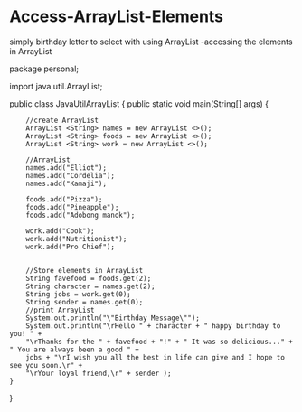 # Access-ArrayList-Elements
simply birthday letter to select with using ArrayList -accessing the elements in ArrayList

package personal;

import java.util.ArrayList;

public class JavaUtilArrayList {
	public static void main(String[] args) {
		
		//create ArrayList
		ArrayList <String> names = new ArrayList <>();
		ArrayList <String> foods = new ArrayList <>();
		ArrayList <String> work = new ArrayList <>();
		
		//ArrayList
		names.add("Elliot");
		names.add("Cordelia");
		names.add("Kamaji");
		
		foods.add("Pizza");
		foods.add("Pineapple");
		foods.add("Adobong manok");
		
		work.add("Cook");
		work.add("Nutritionist");
		work.add("Pro Chief");

		
		//Store elements in ArrayList
		String favefood = foods.get(2);
		String character = names.get(2);
		String jobs = work.get(0);
		String sender = names.get(0);
		//print ArrayList
		System.out.println("\"Birthday Message\"");
		System.out.println("\rHello " + character + " happy birthday to you! " + 
		"\rThanks for the " + favefood + "!" + " It was so delicious..." + " You are always been a good " +
		jobs + "\rI wish you all the best in life can give and I hope to see you soon.\r" +
		"\rYour loyal friend,\r" + sender );
	}
}






